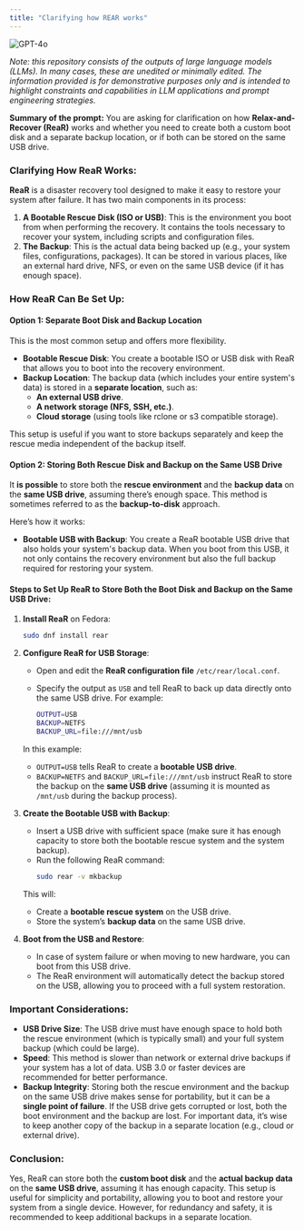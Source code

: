```yaml
---
title: "Clarifying how REAR works"
---
```

![GPT-4o](https://img.shields.io/badge/GPT--4o-3333FF?style=for-the-badge&logo=openai&logoColor=white)



*Note: this repository consists of the outputs of large language models (LLMs). In many cases, these are unedited or minimally edited. The information provided is for demonstrative purposes only and is intended to highlight constraints and capabilities in LLM applications and prompt engineering strategies.*


**Summary of the prompt:** You are asking for clarification on how **Relax-and-Recover (ReaR)** works and whether you need to create both a custom boot disk and a separate backup location, or if both can be stored on the same USB drive.

### **Clarifying How ReaR Works:**

**ReaR** is a disaster recovery tool designed to make it easy to restore your system after failure. It has two main components in its process:

1. **A Bootable Rescue Disk (ISO or USB)**: This is the environment you boot from when performing the recovery. It contains the tools necessary to recover your system, including scripts and configuration files.
2. **The Backup**: This is the actual data being backed up (e.g., your system files, configurations, packages). It can be stored in various places, like an external hard drive, NFS, or even on the same USB device (if it has enough space).

### **How ReaR Can Be Set Up**:

#### **Option 1: Separate Boot Disk and Backup Location**
This is the most common setup and offers more flexibility.

- **Bootable Rescue Disk**: You create a bootable ISO or USB disk with ReaR that allows you to boot into the recovery environment.
- **Backup Location**: The backup data (which includes your entire system's data) is stored in a **separate location**, such as:
  - **An external USB drive**.
  - **A network storage (NFS, SSH, etc.)**.
  - **Cloud storage** (using tools like rclone or s3 compatible storage).

This setup is useful if you want to store backups separately and keep the rescue media independent of the backup itself.

#### **Option 2: Storing Both Rescue Disk and Backup on the Same USB Drive**
It **is possible** to store both the **rescue environment** and the **backup data** on the **same USB drive**, assuming there’s enough space. This method is sometimes referred to as the **backup-to-disk** approach.

Here’s how it works:

- **Bootable USB with Backup**: You create a ReaR bootable USB drive that also holds your system's backup data. When you boot from this USB, it not only contains the recovery environment but also the full backup required for restoring your system.

#### **Steps to Set Up ReaR to Store Both the Boot Disk and Backup on the Same USB Drive**:

1. **Install ReaR** on Fedora:
   ```bash
   sudo dnf install rear
   ```

2. **Configure ReaR for USB Storage**:
   - Open and edit the **ReaR configuration file** `/etc/rear/local.conf`.
   - Specify the output as `USB` and tell ReaR to back up data directly onto the same USB drive. For example:

     ```bash
     OUTPUT=USB
     BACKUP=NETFS
     BACKUP_URL=file:///mnt/usb
     ```

   In this example:
   - `OUTPUT=USB` tells ReaR to create a **bootable USB drive**.
   - `BACKUP=NETFS` and `BACKUP_URL=file:///mnt/usb` instruct ReaR to store the backup on the **same USB drive** (assuming it is mounted as `/mnt/usb` during the backup process).

3. **Create the Bootable USB with Backup**:
   - Insert a USB drive with sufficient space (make sure it has enough capacity to store both the bootable rescue system and the system backup).
   - Run the following ReaR command:
     ```bash
     sudo rear -v mkbackup
     ```

   This will:
   - Create a **bootable rescue system** on the USB drive.
   - Store the system’s **backup data** on the same USB drive.

4. **Boot from the USB and Restore**:
   - In case of system failure or when moving to new hardware, you can boot from this USB drive.
   - The ReaR environment will automatically detect the backup stored on the USB, allowing you to proceed with a full system restoration.

### **Important Considerations**:
- **USB Drive Size**: The USB drive must have enough space to hold both the rescue environment (which is typically small) and your full system backup (which could be large).
- **Speed**: This method is slower than network or external drive backups if your system has a lot of data. USB 3.0 or faster devices are recommended for better performance.
- **Backup Integrity**: Storing both the rescue environment and the backup on the same USB drive makes sense for portability, but it can be a **single point of failure**. If the USB drive gets corrupted or lost, both the boot environment and the backup are lost. For important data, it’s wise to keep another copy of the backup in a separate location (e.g., cloud or external drive).

### **Conclusion**:
Yes, ReaR can store both the **custom boot disk** and the **actual backup data** on the **same USB drive**, assuming it has enough capacity. This setup is useful for simplicity and portability, allowing you to boot and restore your system from a single device. However, for redundancy and safety, it is recommended to keep additional backups in a separate location.